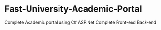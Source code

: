 # Fast-University-Academic-Portal
Complete Academic portal using C# ASP.Net
Complete Front-end Back-end 
